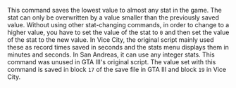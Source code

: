 This command saves the lowest value to almost any stat in the game. The stat can only be overwritten by a value smaller than the previously saved value. Without using other stat-changing commands, in order to change to a higher value, you have to set the value of the stat to `0` and then set the value of the stat to the new value. In Vice City, the original script mainly used these as record times saved in seconds and the stats menu displays them in minutes and seconds. In San Andreas, it can use any integer stats. This command was unused in GTA III's original script. The value set with this command is saved in block `17` of the save file in GTA III and block `19` in Vice City.
